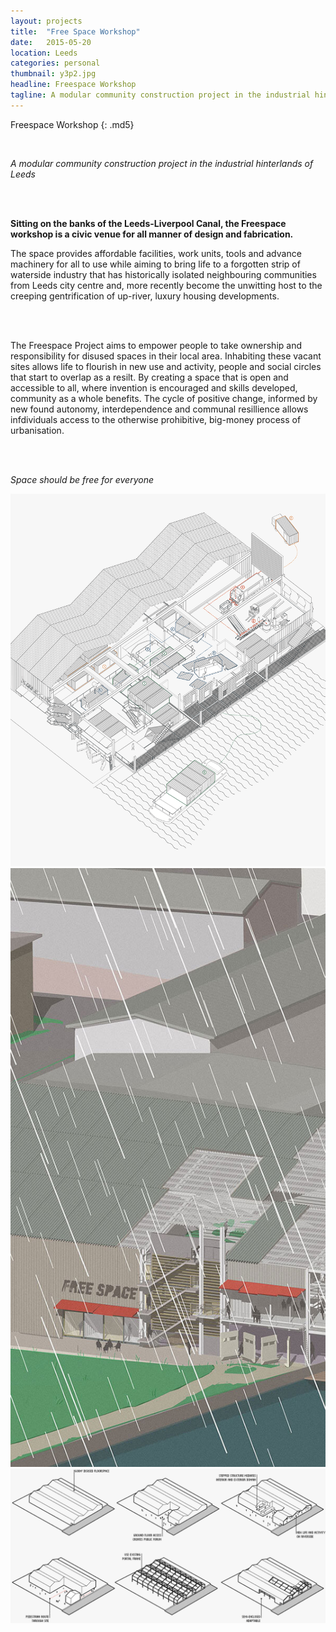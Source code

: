 ```yaml
---
layout: projects
title:  "Free Space Workshop"
date:   2015-05-20
location: Leeds
categories: personal
thumbnail: y3p2.jpg
headline: Freespace Workshop
tagline: A modular community construction project in the industrial hinterlands of Leeds
---
```


<div markdown="1" class="container-fixed">
<div markdown="1" class="container-text">

Freespace Workshop
{: .md5}

<div class="md6">
<br>

<i>A modular community construction project in the industrial hinterlands of Leeds</i>

<br>
<br>

<strong>

Sitting on the banks of the Leeds-Liverpool Canal, the Freespace workshop is a civic venue for all manner of design and fabrication.

</strong>

The space provides affordable facilities, work units, tools and advance machinery for all to use while aiming to bring life to a forgotten strip of waterside industry that has historically isolated neighbouring communities from Leeds city centre and, more recently become the unwitting host to the creeping gentrification of up-river, luxury housing developments.

<br>
<br>

The Freespace Project aims to empower people to take ownership and responsibility for disused spaces in their local area. Inhabiting these vacant sites allows life to flourish in new use and activity, people and social circles that start to overlap as a resilt. By creating a space that is open and accessible to all, where invention is encouraged and skills developed, community as a whole benefits. The cycle of positive change, informed by new found autonomy, interdependence and communal resillience allows infdividuals access to the otherwise prohibitive, big-money process of urbanisation.

<br>
<br>

<i>Space should be free for everyone</i>

</div>
</div>
</div>

![alt text](/assets/imgs/projects/y3p2-stages_1200.png)
![alt text](/assets/imgs/projects/y3p2-rain_600.jpg)
![alt text](/assets/imgs/projects/y3p2-diagrams_1200.png)
